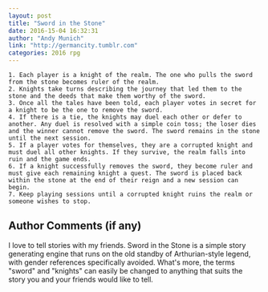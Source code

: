 ```yaml
---
layout: post
title: "Sword in the Stone"
date: 2016-15-04 16:32:31
author: "Andy Munich"
link: "http://germancity.tumblr.com"
categories: 2016 rpg
---
```

```
1. Each player is a knight of the realm. The one who pulls the sword from the stone becomes ruler of the realm.
2. Knights take turns describing the journey that led them to the stone and the deeds that make them worthy of the sword.
3. Once all the tales have been told, each player votes in secret for a knight to be the one to remove the sword.
4. If there is a tie, the knights may duel each other or defer to another. Any duel is resolved with a simple coin toss; the loser dies and the winner cannot remove the sword. The sword remains in the stone until the next session.
5. If a player votes for themselves, they are a corrupted knight and must duel all other knights. If they survive, the realm falls into ruin and the game ends.
6. If a knight successfully removes the sword, they become ruler and must give each remaining knight a quest. The sword is placed back within the stone at the end of their reign and a new session can begin.
7. Keep playing sessions until a corrupted knight ruins the realm or someone wishes to stop.
```
## Author Comments (if any)

I love to tell stories with my friends. Sword in the Stone is a simple story generating engine that runs on the old standby of Arthurian-style legend, with gender references specifically avoided. What's more, the terms "sword" and "knights" can easily be changed to anything that suits the story you and your friends would like to tell.
